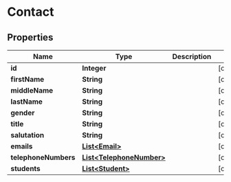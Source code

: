 
# Contact

## Properties
Name | Type | Description | Notes
------------ | ------------- | ------------- | -------------
**id** | **Integer** |  |  [optional]
**firstName** | **String** |  |  [optional]
**middleName** | **String** |  |  [optional]
**lastName** | **String** |  |  [optional]
**gender** | **String** |  |  [optional]
**title** | **String** |  |  [optional]
**salutation** | **String** |  |  [optional]
**emails** | [**List&lt;Email&gt;**](Email.md) |  |  [optional]
**telephoneNumbers** | [**List&lt;TelephoneNumber&gt;**](TelephoneNumber.md) |  |  [optional]
**students** | [**List&lt;Student&gt;**](Student.md) |  |  [optional]



